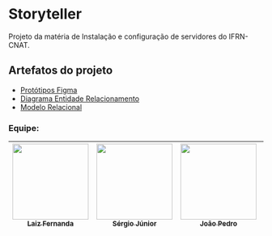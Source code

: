 # Storyteller
Projeto da matéria de Instalação e configuração de servidores do IFRN-CNAT. 

## Artefatos do projeto

* [Protótipos Figma](https://www.figma.com/file/cRp3odKwzIzW4aqHZyQJCD/Storyteller?node-id=0%3A1&t=1O6GvpAgPHAtru1N-0)
* [Diagrama Entidade Relacionamento](./docs/diagramaER.png)
* [Modelo Relacional](./docs/modeloRelacional.png)

### Equipe:

| [<img src="https://avatars.githubusercontent.com/u/82954279?v=4" width=150><br><sub>Laiz Fernanda</sub>](https://https://github.com/laiz234) |  [<img src="https://avatars.githubusercontent.com/u/87080817?v=4" width=150><br><sub>Sérgio Júnior</sub>](https://github.com/JrSergio00) | [<img src="https://avatars.githubusercontent.com/u/77846057?v=4" width=150><br><sub>João Pedro</sub>](https://github.com/JoaoPFranca) | [<img src="https://avatars.githubusercontent.com/u/79152916?v=4" width=150><br><sub>João Lucas</sub>](https://github.com/JoaoLucasVictor1504) | [<img src="https://avatars.githubusercontent.com/u/79101524?v=4" width=150><br><sub>Hélio Filho</sub>](https://github.com/helio-filho99) | [<img src="https://avatars.githubusercontent.com/u/79124601?v=4" width=150><br><sub>Thiago Antone</sub>](https://github.com/Thiaguinho123) | 
| :---: | :---: | :---: | :---: | :---: | :---: |
